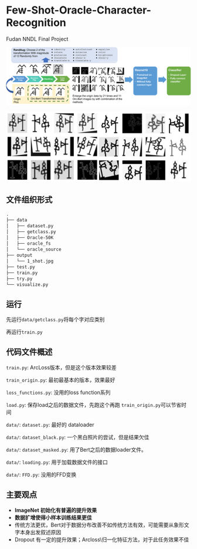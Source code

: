 # Few-Shot-Oracle-Character-Recognition
Fudan NNDL Final Project

![](output/process.png)

![](output/augmentation.png)

## 文件组织形式

```
.
├── data
│   ├── dataset.py
│   ├── getclass.py
│   ├── Oracle-50K
│   ├── oracle_fs
│   └── oracle_source
├── output
│   └── 1_shot.jpg
├── test.py
├── train.py
├── try.py
└── visualize.py
```

## 运行

先运行`data/getclass.py`将每个字对应类别

再运行`train.py`

## 代码文件概述

`train.py`: ArcLoss版本，但是这个版本效果较差

`train_origin.py`: 最初最基本的版本，效果最好

`loss_functions.py`: 没用的loss function系列

`load.py`: 保存load之后的数据文件，先跑这个再跑 `train_origin.py`可以节省时间

`data/`: `dataset.py`: 最好的 dataloader

`data/`: `dataset_black.py`: 一个黑白照片的尝试，但是结果欠佳

`data/`: `dataset_masked.py`: 用了Bert之后的数据loader文件。

`data/`: `loading.py`: 用于加载数据文件的接口

`data/`: `FFD.py`: 没用的FFD变换

## 主要观点

* **ImageNet 初始化有普遍的提升效果**
* **数据扩增使得小样本训练结果更佳**
* 传统方法更优，Bert对于数据分布改善不如传统方法有效，可能需要从象形文字本身出发叙述原因
* Dropout 有一定的提升效果；Arcloss\归一化特征方法，对于此任务效果不佳
